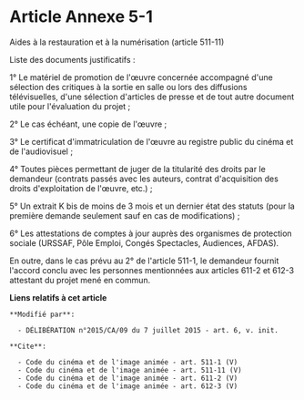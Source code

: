 # Article Annexe 5-1

Aides à la restauration et à la numérisation (article 511-11) 

Liste des documents justificatifs : 

1° Le matériel de promotion de l'œuvre concernée accompagné d'une sélection des critiques à la sortie en salle ou lors des
diffusions télévisuelles, d'une sélection d'articles de presse et de tout autre document utile pour l'évaluation du projet ; 

2° Le cas échéant, une copie de l'œuvre ; 

3° Le certificat d'immatriculation de l'œuvre au registre public du cinéma et de l'audiovisuel ; 

4° Toutes pièces permettant de juger de la titularité des droits par le demandeur (contrats passés avec les auteurs, contrat
d'acquisition des droits d'exploitation de l'œuvre, etc.) ; 

5° Un extrait K bis de moins de 3 mois et un dernier état des statuts (pour la première demande seulement sauf en cas de
modifications) ; 

6° Les attestations de comptes à jour auprès des organismes de protection sociale (URSSAF, Pôle Emploi, Congés Spectacles,
Audiences, AFDAS). 

En outre, dans le cas prévu au 2° de l'article 511-1, le demandeur fournit l'accord conclu avec les personnes mentionnées aux
articles 611-2 et 612-3 attestant du projet mené en commun.

**Liens relatifs à cet article**

	**Modifié par**:

	  - DÉLIBÉRATION n°2015/CA/09 du 7 juillet 2015 - art. 6, v. init.

	**Cite**:

	  - Code du cinéma et de l'image animée - art. 511-1 (V)
	  - Code du cinéma et de l'image animée - art. 511-11 (V)
	  - Code du cinéma et de l'image animée - art. 611-2 (V)
	  - Code du cinéma et de l'image animée - art. 612-3 (V)
